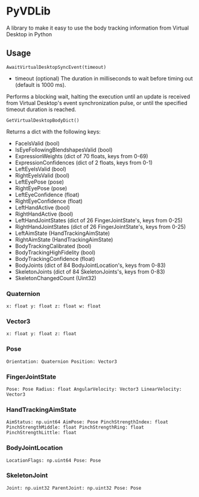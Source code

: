 # PyVDLib

A library to make it easy to use the body tracking information from Virtual Desktop in Python

## Usage

`AwaitVirtualDesktopSyncEvent(timeout)`
- timeout (optional) The duration in milliseconds to wait before timing out (default is 1000 ms).

Performs a blocking wait, halting the execution until an update is received from Virtual Desktop's event synchronization pulse, or until the specified timeout duration is reached.

`GetVirtualDesktopBodyDict()`

Returns a dict with the following keys:

- FaceIsValid (bool)
- IsEyeFollowingBlendshapesValid (bool)
- ExpressionWeights (dict of 70 floats, keys from 0-69)
- ExpressionConfidences (dict of 2 floats, keys from 0-1)
- LeftEyeIsValid (bool)
- RightEyeIsValid (bool)
- LeftEyePose (pose)
- RightEyePose (pose)
- LeftEyeConfidence (float)
- RightEyeConfidence (float)
- LeftHandActive (bool)
- RightHandActive (bool)
- LeftHandJointStates (dict of 26 FingerJointState's, keys from 0-25)
- RightHandJointStates (dict of 26 FingerJointState's, keys from 0-25)
- LeftAimState (HandTrackingAimState)
- RightAimState (HandTrackingAimState)
- BodyTrackingCalibrated (bool)
- BodyTrackingHighFidelity (bool)
- BodyTrackingConfidence (float)
- BodyJoints (dict of 84 BodyJointLocation's, keys from 0-83)
- SkeletonJoints (dict of 84 SkeletonJoints's, keys from 0-83)
- SkeletonChangedCount (Uint32)

### Quaternion
`x: float
y: float
z: float
w: float`

### Vector3
`x: float
y: float
z: float`

### Pose
`Orientation: Quaternion
Position: Vector3`

### FingerJointState
`Pose: Pose
Radius: float
AngularVelocity: Vector3
LinearVelocity: Vector3`

### HandTrackingAimState
`AimStatus: np.uint64
AimPose: Pose
PinchStrengthIndex: float
PinchStrengthMiddle: float
PinchStrengthRing: float
PinchStrengthLittle: float`

### BodyJointLocation
`LocationFlags: np.uint64
Pose: Pose`

### SkeletonJoint
`Joint: np.uint32
ParentJoint: np.uint32
Pose: Pose`
